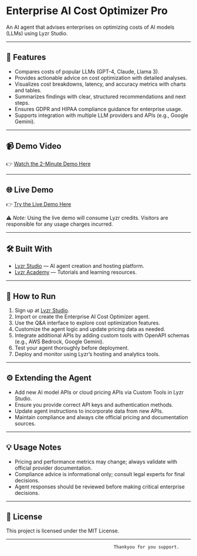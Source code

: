 # Enterprise AI Cost Optimizer Pro

An AI agent that advises enterprises on optimizing costs of AI models (LLMs) using Lyzr Studio.

---

## 🚀 Features

- Compares costs of popular LLMs (GPT-4, Claude, Llama 3).
- Provides actionable advice on cost optimization with detailed analyses.
- Visualizes cost breakdowns, latency, and accuracy metrics with charts and tables.
- Summarizes findings with clear, structured recommendations and next steps.
- Ensures GDPR and HIPAA compliance guidance for enterprise usage.
- Supports integration with multiple LLM providers and APIs (e.g.,  Google Gemini).

---

## 📹 Demo Video

👉 [Watch the 2-Minute Demo Here](https://drive.google.com/file/d/1LLhu-GgRouE_OTSOVFK0ouXDpiga_Ygc/view?usp=sharing)

---

## 🌐 Live Demo

👉 [Try the Live Demo Here](https://studio.lyzr.ai/agent/683c6e83ab4cb48cc17d1f38/)

⚠ *Note:* Using the live demo will consume Lyzr credits. Visitors are responsible for any usage charges incurred.

---

## 🛠 Built With

- [Lyzr Studio](https://studio.lyzr.ai/) — AI agent creation and hosting platform.
- [Lyzr Academy](https://academy.lyzr.ai/) — Tutorials and learning resources.

---

## 📝 How to Run

1. Sign up at [Lyzr Studio](https://studio.lyzr.ai/).
2. Import or create the Enterprise AI Cost Optimizer agent.
3. Use the Q&A interface to explore cost optimization features.
4. Customize the agent logic and update pricing data as needed.
5. Integrate additional APIs by adding custom tools with OpenAPI schemas (e.g., AWS Bedrock, Google Gemini).
6. Test your agent thoroughly before deployment.
7. Deploy and monitor using Lyzr’s hosting and analytics tools.

---

## ⚙ Extending the Agent

- Add new AI model APIs or cloud pricing APIs via Custom Tools in Lyzr Studio.
- Ensure you provide correct API keys and authentication methods.
- Update agent instructions to incorporate data from new APIs.
- Maintain compliance and always cite official pricing and documentation sources.

---

## 💡 Usage Notes

- Pricing and performance metrics may change; always validate with official provider documentation.
- Compliance advice is informational only; consult legal experts for final decisions.
- Agent responses should be reviewed before making critical enterprise decisions.

---

## 📄 License

This project is licensed under the MIT License.

---


                                             Thankyou for you support.
